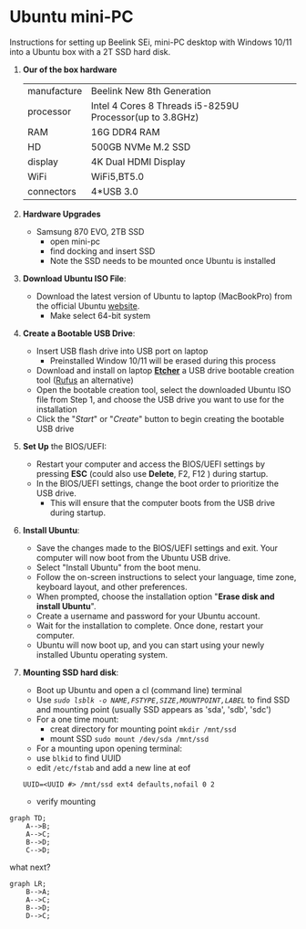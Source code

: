 # Ubuntu mini-PC

Instructions for setting up Beelink SEi, mini-PC desktop with Windows 10/11 into a Ubuntu box with a 2T SSD hard disk. 

1. __Our of the box hardware__

    |  |  |
    |------------|---------------|
    | manufacture | Beelink New 8th Generation | 
    | processor    | Intel 4 Cores 8 Threads i5-8259U Processor(up to 3.8GHz) |
    | RAM | 16G DDR4 RAM |
    | HD | 500GB NVMe M.2 SSD |
    | display | 4K Dual HDMI Display |
    | WiFi  | WiFi5,BT5.0 | 
    | connectors | 4*USB 3.0 | 

2. __Hardware Upgrades__ 
    - Samsung 870 EVO, 2TB SSD
        - open mini-pc
        - find docking and insert SSD
        - Note the SSD needs to be mounted once Ubuntu is installed

1. __Download Ubuntu ISO File__:
    - Download the latest version of Ubuntu to laptop (MacBookPro) from the official Ubuntu [website](https://ubuntu.com/download).
        - Make select 64-bit system

2. __Create a Bootable USB Drive__:
    - Insert USB flash drive into USB port on laptop
        - Preinstalled Window 10/11 will be erased during this process
    - Download and install on laptop [__Etcher__](https://www.balena.io/etcher/) a USB drive bootable creation tool ([Rufus](https://rufus.ie/) an alternative)
    - Open the bootable creation tool, select the downloaded Ubuntu ISO file from Step 1, and choose the USB drive you want to use for the installation
    - Click the "_Start_" or "_Create_" button to begin creating the bootable USB drive

3. __Set Up__ the BIOS/UEFI:
    - Restart your computer and access the BIOS/UEFI settings by pressing __ESC__ (could also use __Delete__, F2, F12 ) during startup.
    - In the BIOS/UEFI settings, change the boot order to prioritize the USB drive. 
        - This will ensure that the computer boots from the USB drive during startup.

4. __Install Ubuntu__:
    - Save the changes made to the BIOS/UEFI settings and exit. Your computer will now boot from the Ubuntu USB drive.
    - Select "Install Ubuntu" from the boot menu.
    - Follow the on-screen instructions to select your language, time zone, keyboard layout, and other preferences.
    - When prompted, choose the installation option "__Erase disk and install Ubuntu__". 
    - Create a username and password for your Ubuntu account.
    - Wait for the installation to complete. Once done, restart your computer.
    - Ubuntu will now boot up, and you can start using your newly installed Ubuntu operating system.
    
6. __Mounting SSD hard disk__:
    - Boot up Ubuntu and open a cl (command line) terminal
    - Use  _`sudo lsblk -o NAME,FSTYPE,SIZE,MOUNTPOINT,LABEL`_ to find SSD and mounting point (usually SSD appears as 'sda', 'sdb', 'sdc')
    - For a one time mount:
        - creat directory for mounting point `mkdir /mnt/ssd`
        - mount SSD `sudo mount /dev/sda /mnt/ssd`
    - For a mounting upon opening terminal:
    - use `blkid` to find UUID
    - edit `/etc/fstab` and add a new line at eof
    ```
    UUID=<UUID #> /mnt/ssd ext4 defaults,nofail 0 2
    ```
    - verify mounting 


```mermaid
graph TD;
    A-->B;
    A-->C;
    B-->D;
    C-->D;
```
what next?

```mermaid
graph LR;
    B-->A;
    A-->C;
    B-->D;
    D-->C;
```
